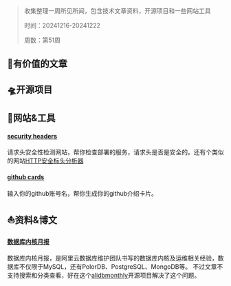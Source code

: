 >收集整理一周所见所闻，包含技术文章资料，开源项目和一些网站工具
>
>时间：20241216-20241222
>
>周数：第51周

## 📜有价值的文章

## 🛸开源项目

## 🚀网站&工具

#### [security headers](https://securityheaders.com/)

请求头安全性检测网站，帮你检查部署的服务，请求头是否是安全的。还有个类似的网站[HTTP安全标头分析器](https://zh.rakko.tools/tools/26/)

#### [github cards](https://github.cards/)

输入你的github账号名，帮你生成你的github介绍卡片。

## ⛵资料&博文

#### [数据库内核月报](http://mysql.taobao.org/monthly/)

数据库内核月报，是阿里云数据库维护团队书写的数据库内核及运维相关经验，数据库不仅限于MySQL，还有PolorDB、PostgreSQL、MongoDB等。
不过文章不支持搜索和分类查看，好在这个[alidbmonthly](https://alidbmonthly.vimiix.com/)开源项目解决了这个问题。